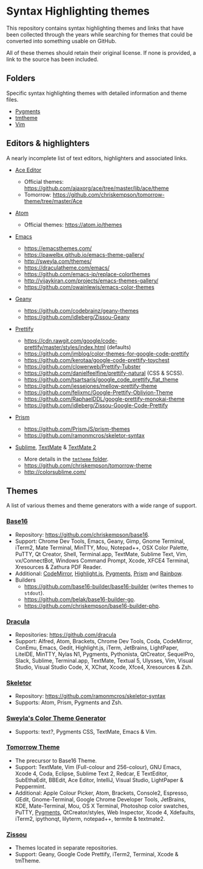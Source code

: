 # Syntax Highlighting themes

This repository contains syntax highlighting themes and links that have been collected through the years while searching for themes that could be converted into something usable on GitHub.

All of these themes should retain their original license. If none is provided, a link to the source has been included.

## Folders

Specific syntax highlighting themes with detailed information and theme files.

* [Pygments](pygments/)
* [tmtheme](tmtheme/)
* [Vim](vim/)

## Editors & highlighters

A nearly incomplete list of text editors, highlighters and associated links.

* [Ace Editor](https://ace.c9.io)
  * Official themes: https://github.com/ajaxorg/ace/tree/master/lib/ace/theme
  * Tomorrow: https://github.com/chriskempson/tomorrow-theme/tree/master/Ace

* [Atom](https://atom.io/)
  * Official themes: https://atom.io/themes

* [Emacs](https://www.gnu.org/software/emacs/)
  * https://emacsthemes.com/
  * https://pawelbx.github.io/emacs-theme-gallery/
  * http://sweyla.com/themes/
  * https://draculatheme.com/emacs/
  * https://github.com/emacs-jp/replace-colorthemes
  * http://vijaykiran.com/projects/emacs-themes-gallery/
  * https://github.com/owainlewis/emacs-color-themes

* [Geany](https://www.geany.org/)
  * https://github.com/codebrainz/geany-themes
  * https://github.com/idleberg/Zissou-Geany

* [Prettify](https://github.com/google/code-prettify)
  * https://cdn.rawgit.com/google/code-prettify/master/styles/index.html (defaults)
  * https://github.com/jmblog/color-themes-for-google-code-prettify
  * https://github.com/kerotaa/google-code-prettify-toychest
  * https://github.com/clowerweb/Prettify-Tubster
  * https://github.com/danielfeelfine/prettify-natural (CSS &amp; SCSS).
  * https://github.com/tsartsaris/google_code_prettify_flat_theme
  * https://github.com/jessejones/mellow-prettify-theme
  * https://github.com/felixmc/Google-Prettify-Oblivion-Theme
  * https://github.com/RaphaelDDL/google-prettify-monokai-theme
  * https://github.com/idleberg/Zissou-Google-Code-Prettify

* [Prism](http://prismjs.com/)
  * https://github.com/PrismJS/prism-themes
  * https://github.com/ramonmcros/skeletor-syntax

* [Sublime](https://www.sublimetext.com/3), [TextMate](https://macromates.com/)
  &amp; [TextMate 2](https://macromates.com/)
  * More details in the [`tmtheme` folder](tmtheme/).
  * https://github.com/chriskempson/tomorrow-theme
  * http://colorsublime.com/

## Themes

A list of various themes and theme generators with a wide range of support.

### [Base16](https://chriskempson.github.io/base16/)

* Repository: https://github.com/chriskempson/base16.
* Support: Chrome Dev Tools, Emacs, Geany, Gimp, Gnome Terminal, iTerm2, Mate
  Terminal, MinTTY, Mou, Notepad++, OSX Color Palette, PuTTY, Qt Creator,
  Shell, Terminal.app, TextMate, Sublime Text, Vim, vx/ConnectBot, Windows
  Command Prompt, Xcode, XFCE4 Terminal, Xresources &amp; Zathura PDF Reader.
* Additional: [CodeMirror](https://github.com/idleberg/base16-codemirror),
  [Highlight.js](https://github.com/idleberg/base16-highlight.js),
  [Pygments](https://github.com/idleberg/base16-pygments),
  [Prism](https://github.com/idleberg/base16-prism) and
  [Rainbow](https://github.com/idleberg/base16-rainbow).
* Builders
  * https://github.com/base16-builder/base16-builder (writes themes to `stdout`).
  * https://github.com/belak/base16-builder-go.
  * https://github.com/chriskempson/base16-builder-php.

### [Dracula](https://draculatheme.com/)

* Repositories: https://github.com/dracula
* Support: Alfred, Atom, Brackets, Chrome Dev Tools, Coda, CodeMirror, ConEmu,
  Emacs, Gedit, Highlight.js, iTerm, JetBrains, LightPaper, LiteIDE, MinTTY,
  Nylas N1, Pygments, Pythonista, QtCreator, SequelPro, Slack, Sublime,
  Terminal.app, TextMate, Textual 5, Ulysses, Vim, Visual Studio,
  Visual Studio Code, X, XChat, Xcode, Xfce4, Xresources &amp; Zsh.

### [Skeletor](http://ramonmcros.com/skeletor-syntax/)

* Repository: https://github.com/ramonmcros/skeletor-syntax
* Supports: Atom, Prism, Pygments and Zsh.

### [Sweyla's Color Theme Generator](http://sweyla.com/themes/)

* Supports: text?, Pygments CSS, TextMate, Emacs &amp; Vim.

### [Tomorrow Theme](https://github.com/chriskempson/tomorrow-theme)

* The precursor to Base16 Theme.
* Support: TextMate, Vim (Full-colour and 256-colour), GNU Emacs,
  Xcode 4, Coda, Eclipse, Sublime Text 2, Redcar, E TextEditor,  SubEthaEdit,
  BBEdit, Ace Editor, IntelliJ, Visual Studio, LightPaper &amp; Peppermint.
* Additional: Apple Colour Picker, Atom, Brackets, Console2, Espresso, GEdit,
  Gnome-Terminal, Google Chrome Developer Tools, JetBrains, KDE,
  Mate-Terminal, Mou, OS X Terminal, Photoshop color swatches, PuTTY,
  [Pygments](https://github.com/MozMorris/tomorrow-pygments), QtCreator/styles,
  Web Inspector, Xcode 4, Xdefaults, iTerm2, ipythonqt, lilyterm, notepad++,
  termite &amp; textmate2.

### [Zissou](https://github.com/idleberg?page=1&tab=repositories&utf8=%E2%9C%93&q=zissou)

* Themes located in separate repositories.
* Support: Geany, Google Code Prettify, iTerm2, Terminal, Xcode &amp; tmTheme.
